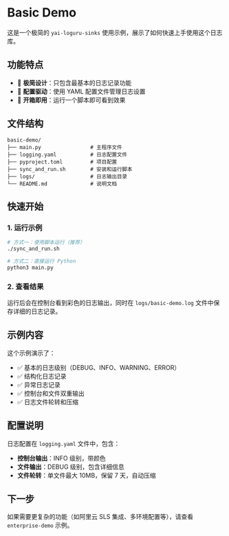 # Basic Demo

这是一个极简的 `yai-loguru-sinks` 使用示例，展示了如何快速上手使用这个日志库。

## 功能特点

- 🚀 **极简设计**：只包含最基本的日志记录功能
- 📝 **配置驱动**：使用 YAML 配置文件管理日志设置
- 🎯 **开箱即用**：运行一个脚本即可看到效果

## 文件结构

```
basic-demo/
├── main.py                # 主程序文件
├── logging.yaml           # 日志配置文件
├── pyproject.toml         # 项目配置
├── sync_and_run.sh        # 安装和运行脚本
├── logs/                  # 日志输出目录
└── README.md              # 说明文档
```

## 快速开始

### 1. 运行示例

```bash
# 方式一：使用脚本运行（推荐）
./sync_and_run.sh

# 方式二：直接运行 Python
python3 main.py
```

### 2. 查看结果

运行后会在控制台看到彩色的日志输出，同时在 `logs/basic-demo.log` 文件中保存详细的日志记录。

## 示例内容

这个示例演示了：

- ✅ 基本的日志级别（DEBUG、INFO、WARNING、ERROR）
- ✅ 结构化日志记录
- ✅ 异常日志记录
- ✅ 控制台和文件双重输出
- ✅ 日志文件轮转和压缩

## 配置说明

日志配置在 `logging.yaml` 文件中，包含：

- **控制台输出**：INFO 级别，带颜色
- **文件输出**：DEBUG 级别，包含详细信息
- **文件轮转**：单文件最大 10MB，保留 7 天，自动压缩

## 下一步

如果需要更复杂的功能（如阿里云 SLS 集成、多环境配置等），请查看 `enterprise-demo` 示例。